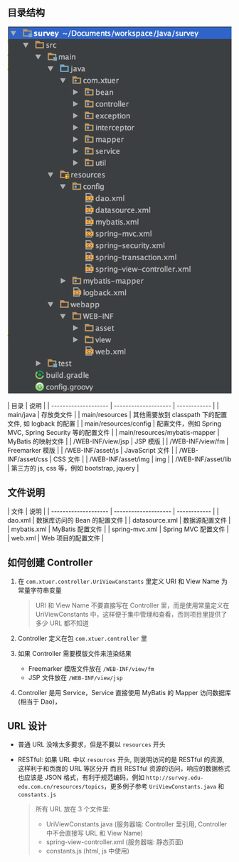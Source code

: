 ## 目录结构

![](image/Project-Structure.png)

| 目录                  | 说明                  |
| -------------------- | -------------------- | ------------ |
| main/java            | 存放类文件             |
| main/resources       | 其他需要放到 classpath 下的配置文件, 如 logback 的配置 |
| main/resources/config | 配置文件，例如 Spring MVC, Spring Security 等的配置文件 |
| main/resources/mybatis-mapper | MyBatis 的映射文件 |
| /WEB-INF/view/jsp    | JSP 模版              |
| /WEB-INF/view/fm     | Freemarker 模版       |
| /WEB-INF/asset/js    | JavaScript 文件       |
| /WEB-INF/asset/css   | CSS 文件              |
| /WEB-INF/asset/img   | img                  |
| /WEB-INF/asset/lib   | 第三方的 js, css 等，例如 bootstrap, jquery |

## 文件说明
| 文件                  | 说明                  |
| -------------------- | -------------------- | ------------ |
| dao.xml              | 数据库访问的 Bean 的配置文件 |
| datasource.xml       | 数据源配置文件          |
| mybatis.xml          | MyBatis 配置文件       |
| spring-mvc.xml       | Spring MVC 配置文件    |
| web.xml              | Web 项目的配置文件      |

## 如何创建 Controller
1. 在 `com.xtuer.controller.UriViewConstants` 里定义 URI 和 View Name 为常量字符串变量

    > URI 和 View Name 不要直接写在 Controller 里，而是使用常量定义在 UriViewConstants 中，这样便于集中管理和查看，否则项目里提供了多少 URL 都不知道
2. Controller 定义在包 `com.xtuer.controller` 里
3. 如果 Controller 需要模版文件来渲染结果
    * Freemarker 模版文件放在 `/WEB-INF/view/fm`
    * JSP 文件放在 `/WEB-INF/view/jsp`
4. Controller 是用 Service，Service 直接使用 MyBatis 的 Mapper 访问数据库 (相当于 Dao)，


## URL 设计
* 普通 URL 没啥太多要求，但是不要以 `resources` 开头
* RESTful: 如果 URL 中以 `resources` 开头, 则说明访问的是 RESTful 的资源, 这样利于和页面的 URL 等区分开
而且 RESTful 资源的访问，响应的数据格式也应该是 JSON 格式，有利于规范编码，例如 `http://survey.edu-edu.com.cn/resources/topics`，更多例子参考 `UriViewConstants.java` 和 `constants.js`

    > 所有 URL 放在 3 个文件里: 
    > 
    > * UriViewConstants.java (服务器端: Controller 里引用, Controller 中不会直接写 URL 和 View Name)
    > * spring-view-controller.xml (服务器端: 静态页面)
    > * constants.js (html, js 中使用)


























